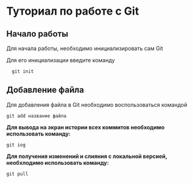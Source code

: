 # Туториал по работе с Git

## Начало работы

Для начала работы, необходимо инициализировать сам Git

Для его инициализации введите команду 

```
  git init
```

## Добавление файла

Для добавления файла в Git необходимо воспользоваться командой 

```
git add название файла
```

**Для вывода на экран истории всех коммитов необходимо использовать команду:**
```
git iog
```
**Для получения изменений и слияния с локальной версией, необхлодимо использовать команду:**
```
git pull
```
